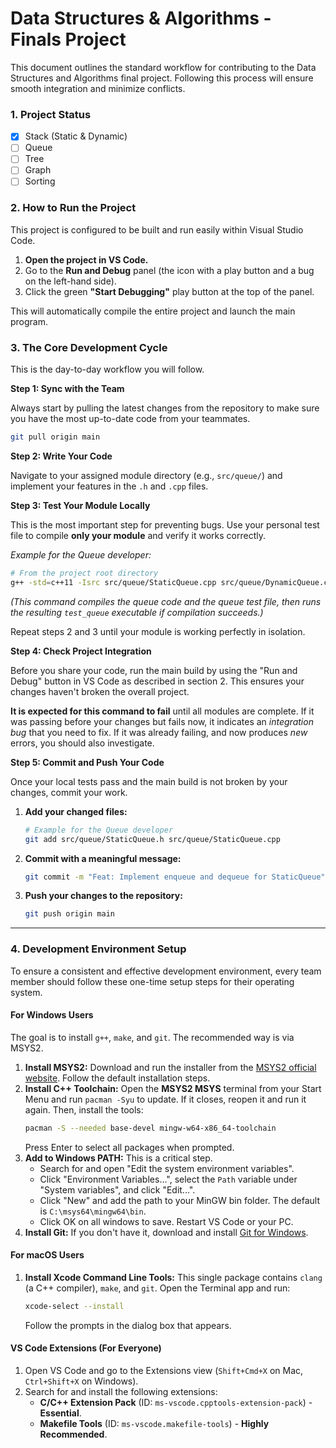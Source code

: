 # Data Structures & Algorithms - Finals Project

This document outlines the standard workflow for contributing to the Data Structures and Algorithms final project. Following this process will ensure smooth integration and minimize conflicts.

### **1. Project Status**

*   [x] Stack (Static & Dynamic)
*   [ ] Queue
*   [ ] Tree
*   [ ] Graph
*   [ ] Sorting

### **2. How to Run the Project**

This project is configured to be built and run easily within Visual Studio Code.

1.  **Open the project in VS Code.**
2.  Go to the **Run and Debug** panel (the icon with a play button and a bug on the left-hand side).
3.  Click the green **"Start Debugging"** play button at the top of the panel.

This will automatically compile the entire project and launch the main program.

### **3. The Core Development Cycle**

This is the day-to-day workflow you will follow.

**Step 1: Sync with the Team**

Always start by pulling the latest changes from the repository to make sure you have the most up-to-date code from your teammates.

```bash
git pull origin main
```

**Step 2: Write Your Code**

Navigate to your assigned module directory (e.g., `src/queue/`) and implement your features in the `.h` and `.cpp` files.

**Step 3: Test Your Module Locally**

This is the most important step for preventing bugs. Use your personal test file to compile **only your module** and verify it works correctly.

*Example for the Queue developer:*

```bash
# From the project root directory
g++ -std=c++11 -Isrc src/queue/StaticQueue.cpp src/queue/DynamicQueue.cpp queue_test_main.cpp -o test_queue && ./test_queue
```
*(This command compiles the queue code and the queue test file, then runs the resulting `test_queue` executable if compilation succeeds.)*

Repeat steps 2 and 3 until your module is working perfectly in isolation.

**Step 4: Check Project Integration**

Before you share your code, run the main build by using the "Run and Debug" button in VS Code as described in section 2. This ensures your changes haven't broken the overall project.

**It is expected for this command to fail** until all modules are complete. If it was passing before your changes but fails now, it indicates an *integration bug* that you need to fix. If it was already failing, and now produces *new* errors, you should also investigate.

**Step 5: Commit and Push Your Code**

Once your local tests pass and the main build is not broken by your changes, commit your work.

1.  **Add your changed files:**
    ```bash
    # Example for the Queue developer
    git add src/queue/StaticQueue.h src/queue/StaticQueue.cpp
    ```

2.  **Commit with a meaningful message:**
    ```bash
    git commit -m "Feat: Implement enqueue and dequeue for StaticQueue"
    ```

3.  **Push your changes to the repository:**
    ```bash
    git push origin main
    ```

---

### **4. Development Environment Setup**

To ensure a consistent and effective development environment, every team member should follow these one-time setup steps for their operating system.

#### **For Windows Users**

The goal is to install `g++`, `make`, and `git`. The recommended way is via MSYS2.

1.  **Install MSYS2:** Download and run the installer from the [MSYS2 official website](https://www.msys2.org/). Follow the default installation steps.
2.  **Install C++ Toolchain:** Open the **MSYS2 MSYS** terminal from your Start Menu and run `pacman -Syu` to update. If it closes, reopen it and run it again. Then, install the tools:
    ```bash
    pacman -S --needed base-devel mingw-w64-x86_64-toolchain
    ```
    Press Enter to select all packages when prompted.
3.  **Add to Windows PATH:** This is a critical step.
    *   Search for and open "Edit the system environment variables".
    *   Click "Environment Variables...", select the `Path` variable under "System variables", and click "Edit...".
    *   Click "New" and add the path to your MinGW bin folder. The default is `C:\msys64\mingw64\bin`.
    *   Click OK on all windows to save. Restart VS Code or your PC.
4.  **Install Git:** If you don't have it, download and install [Git for Windows](https://git-scm.com/download/win).

#### **For macOS Users**

1.  **Install Xcode Command Line Tools:** This single package contains `clang` (a C++ compiler), `make`, and `git`. Open the Terminal app and run:
    ```bash
    xcode-select --install
    ```
    Follow the prompts in the dialog box that appears.

#### **VS Code Extensions (For Everyone)**

1.  Open VS Code and go to the Extensions view (`Shift+Cmd+X` on Mac, `Ctrl+Shift+X` on Windows).
2.  Search for and install the following extensions:
    *   **C/C++ Extension Pack** (ID: `ms-vscode.cpptools-extension-pack`) - **Essential**.
    *   **Makefile Tools** (ID: `ms-vscode.makefile-tools`) - **Highly Recommended**.
